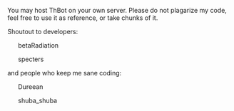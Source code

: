 You may host ThBot on your own server. Please do not plagarize my code, feel free to use it as reference, or take chunks of it.

Shoutout to developers:
<ul>betaRadiation</ul>
<ul>specters</ul>

and people who keep me sane coding:
<ul>Dureean</ul>
<ul>shuba_shuba</ul>
